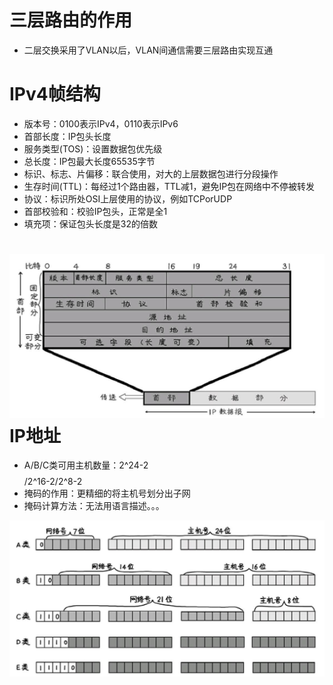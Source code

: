 # 三层路由的作用

* 二层交换采用了VLAN以后，VLAN间通信需要三层路由实现互通

# IPv4帧结构

* 版本号：0100表示IPv4，0110表示IPv6
* 首部长度：IP包头长度
* 服务类型\(TOS\)：设置数据包优先级
* 总长度：IP包最大长度65535字节
* 标识、标志、片偏移：联合使用，对大的上层数据包进行分段操作
* 生存时间\(TTL\)：每经过1个路由器，TTL减1，避免IP包在网络中不停被转发
* 协议：标识所处OSI上层使用的协议，例如TCPorUDP
* 首部校验和：校验IP包头，正常是全1
* 填充项：保证包头长度是32的倍数

# ![](/assets/Figure-0145-142.jpg)IP地址

* A/B/C类可用主机数量：2^24-2$$$$/2^16-2/2^8-2
* 掩码的作用：更精细的将主机号划分出子网
* 掩码计算方法：无法用语言描述。。。







![](/assets/Figure-0146-143.jpg)

















